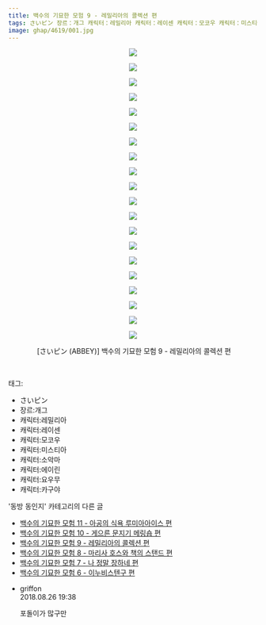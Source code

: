 ```yaml
---
title: 백수의 기묘한 모험 9 - 레밀리아의 콜렉션 편
tags: さいピン 장르：개그 캐릭터：레밀리아 캐릭터：레이센 캐릭터：모코우 캐릭터：미스티아 캐릭터：소악마 캐릭터：에이린 캐릭터：요우무 캐릭터：카구야 ABBEY 동방_동인지
image: ghap/4619/001.jpg
---
```

<div class="article">
<p style="text-align: center; clear: none; float: none;"><img src="{{ site.nasurl }}/ghap/4619/001.jpg"/></p>
<p style="text-align: center; clear: none; float: none;"><img src="{{ site.nasurl }}/ghap/4619/002.jpg"/></p>
<p style="text-align: center; clear: none; float: none;"><img src="{{ site.nasurl }}/ghap/4619/003.jpg"/></p>
<p style="text-align: center; clear: none; float: none;"><img src="{{ site.nasurl }}/ghap/4619/004.jpg"/></p>
<p style="text-align: center; clear: none; float: none;"><img src="{{ site.nasurl }}/ghap/4619/005.jpg"/></p>
<p style="text-align: center; clear: none; float: none;"><img src="{{ site.nasurl }}/ghap/4619/006.jpg"/></p>
<p style="text-align: center; clear: none; float: none;"><img src="{{ site.nasurl }}/ghap/4619/007.jpg"/></p>
<p style="text-align: center; clear: none; float: none;"><img src="{{ site.nasurl }}/ghap/4619/008.jpg"/></p>
<p style="text-align: center; clear: none; float: none;"><img src="{{ site.nasurl }}/ghap/4619/009.jpg"/></p>
<p style="text-align: center; clear: none; float: none;"><img src="{{ site.nasurl }}/ghap/4619/010.jpg"/></p>
<p style="text-align: center; clear: none; float: none;"><img src="{{ site.nasurl }}/ghap/4619/011.jpg"/></p>
<p style="text-align: center; clear: none; float: none;"><img src="{{ site.nasurl }}/ghap/4619/012.jpg"/></p>
<p style="text-align: center; clear: none; float: none;"><img src="{{ site.nasurl }}/ghap/4619/013.jpg"/></p>
<p style="text-align: center; clear: none; float: none;"><img src="{{ site.nasurl }}/ghap/4619/014.jpg"/></p>
<p style="text-align: center; clear: none; float: none;"><img src="{{ site.nasurl }}/ghap/4619/015.jpg"/></p>
<p style="text-align: center; clear: none; float: none;"><img src="{{ site.nasurl }}/ghap/4619/016.jpg"/></p>
<p style="text-align: center; clear: none; float: none;"><img src="{{ site.nasurl }}/ghap/4619/017.jpg"/></p>
<p style="text-align: center; clear: none; float: none;"><img src="{{ site.nasurl }}/ghap/4619/018.jpg"/></p>
<p style="text-align: center; clear: none; float: none;"><img src="{{ site.nasurl }}/ghap/4619/019.jpg"/></p>
<p style="text-align: center; clear: none; float: none;"><img src="{{ site.nasurl }}/ghap/4619/020.jpg"/></p>
<p style="text-align: center; clear: none; float: none;"> [さいピン (ABBEY)] 백수의 기묘한 모험 9 - 레밀리아의 콜렉션 편</p>
<p><br/></p>
</div><div class="tagTrail">
<p>태그: </p>
<ul>
<li>さいピン</li>
<li>장르:개그</li>
<li>캐릭터:레밀리아</li>
<li>캐릭터:레이센</li>
<li>캐릭터:모코우</li>
<li>캐릭터:미스티아</li>
<li>캐릭터:소악마</li>
<li>캐릭터:에이린</li>
<li>캐릭터:요우무</li>
<li>캐릭터:카구야</li>
</ul>
</div><div class="another">
<p>'동방 동인지' 카테고리의 다른 글</p>
<ul>
<li><a href="/2018-08-26-ghap_4621">백수의 기묘한 모험 11 - 아공의 식욕 루미아아이스 편</a></li>
<li><a href="/2018-08-26-ghap_4620">백수의 기묘한 모험 10 - 게으른 문지기 메링숍 편</a></li>
<li><a href="/2018-08-26-ghap_4619">백수의 기묘한 모험 9 - 레밀리아의 콜렉션 편</a></li>
<li><a href="/2018-08-26-ghap_4618">백수의 기묘한 모험 8 - 마리사 호스와 책의 스탠드 편</a></li>
<li><a href="/2018-08-26-ghap_4617">백수의 기묘한 모험 7 - 나 정말 장하네 편</a></li>
<li><a href="/2018-08-26-ghap_4616">백수의 기묘한 모험 6 - 이누비스텐구 편</a></li>
</ul>
</div><div class="cb_module cb_fluid">
<div class="cb_wrt cb_profile">
<div class="comment">
<ul>
<li class="cb_thumb_off" id="comment15318073">
<div class="cb_comment_area">
<div class="cb_info_area">
<div class="cb_section">
<span class="cb_nick_name">griffon</span>
</div>
<div class="cb_section">
<span class="cb_date">2018.08.26 19:38 </span>
</div>
</div>
<div class="cb_dsc_comment">
<p class="cb_dsc">
											포돌이가 많구만
										</p>
</div>
</div></li>
</ul>
</div>
</div><!-- commentList close -->
</div>